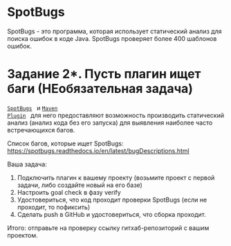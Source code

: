 # SpotBugs
SpotBugs - это программа, которая использует статический анализ для поиска ошибок в коде Java. SpotBugs проверяет более 400 шаблонов ошибок.
# Задание 2*. Пусть плагин ищет баги (НЕобязательная задача)
<code>[SpotBugs](https://spotbugs.github.io/) </code> и <code>[Maven Plugin](https://spotbugs.readthedocs.io/en/latest/maven.html) </code> для него предоставляют возможность производить статический анализ (анализ кода без его запуска) для выявления наиболее часто встречающихся багов.

Список багов, которые ищет SpotBugs: https://spotbugs.readthedocs.io/en/latest/bugDescriptions.html

Ваша задача:

1. Подключить плагин к вашему проекту (возьмите проект с первой задачи, либо создайте новый на его базе)
2. Настроить goal check в фазу verify
3. Удостовериться, что код проходит проверки SpotBugs (если не проходит, то пофиксить)
4. Сделать push в GitHub и удостовериться, что сборка проходит.

Итого: отправьте на проверку ссылку гитхаб-репозиторий с вашим проектом.
